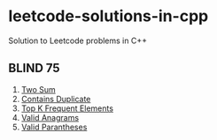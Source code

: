# leetcode-solutions-in-cpp
Solution to Leetcode problems in C++

BLIND 75 
----------------------------------------------------------------------------------------------------------------------------------
1. [Two Sum](https://leetcode.com/problems/two-sum/)
2. [Contains Duplicate](https://leetcode.com/problems/contains-duplicate/submissions/)
3. [Top K Frequent Elements](https://leetcode.com/problems/top-k-frequent-elements/)
4. [Valid Anagrams](https://leetcode.com/problems/valid-anagram/)
5. [Valid Parantheses](https://leetcode.com/problems/valid-parentheses/)
